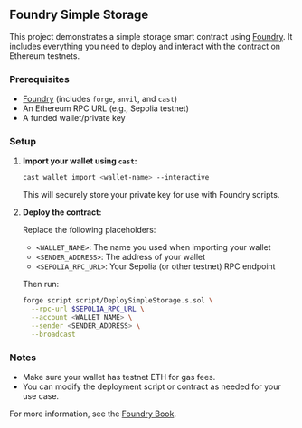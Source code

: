## Foundry Simple Storage

This project demonstrates a simple storage smart contract using [Foundry](https://book.getfoundry.sh/). It includes everything you need to deploy and interact with the contract on Ethereum testnets.

### Prerequisites

- [Foundry](https://book.getfoundry.sh/getting-started/installation) (includes `forge`, `anvil`, and `cast`)
- An Ethereum RPC URL (e.g., Sepolia testnet)
- A funded wallet/private key

### Setup

1. **Import your wallet using `cast`:**

   ```sh
   cast wallet import <wallet-name> --interactive
   ```

   This will securely store your private key for use with Foundry scripts.

2. **Deploy the contract:**

   Replace the following placeholders:
   - `<WALLET_NAME>`: The name you used when importing your wallet
   - `<SENDER_ADDRESS>`: The address of your wallet
   - `<SEPOLIA_RPC_URL>`: Your Sepolia (or other testnet) RPC endpoint

   Then run:

   ```sh
   forge script script/DeploySimpleStorage.s.sol \
     --rpc-url $SEPOLIA_RPC_URL \
     --account <WALLET_NAME> \
     --sender <SENDER_ADDRESS> \
     --broadcast
   ```

### Notes

- Make sure your wallet has testnet ETH for gas fees.
- You can modify the deployment script or contract as needed for your use case.

For more information, see the [Foundry Book](https://book.getfoundry.sh/).